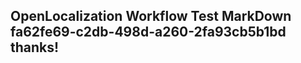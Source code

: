 <properties
ms.topic="hero-topic"
ms.test1="hero-topic"
ms.test2="test"/>

## OpenLocalization Workflow Test MarkDown fa62fe69-c2db-498d-a260-2fa93cb5b1bd thanks!
